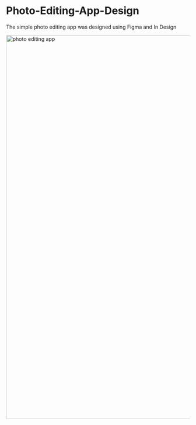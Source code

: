 # Photo-Editing-App-Design

The simple photo editing app was designed using Figma and In Design

<img width="1052" alt="photo editing app" src="https://user-images.githubusercontent.com/79252220/177045648-90e4e809-f656-4c56-a551-964092ab9ccf.png">

